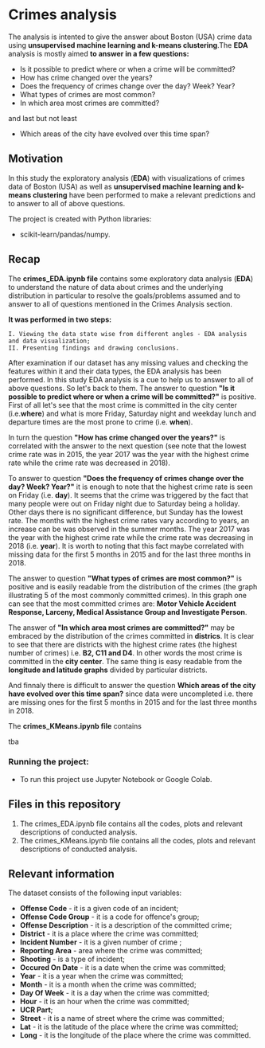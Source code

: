 # Crimes analysis

The analysis is intented to give the answer about Boston (USA) crime data using **unsupervised machine learning and k-means clustering**.The **EDA** analysis is mostly aimed **to answer in a few questions:**

- Is it possible to predict where or when a crime will be committed?
- How has crime changed over the years?
- Does the frequency of crimes change over the day? Week? Year?
- What types of crimes are most common?
- In which area most crimes are committed? 

and last but not least

- Which areas of the city have evolved over this time span?


## Motivation

In this study the exploratory analysis (**EDA**) with visualizations of crimes data of Boston (USA) as well as **unsupervised machine learning and k-means clustering** have been performed to make a relevant predictions and to answer to all of above questions.

The project is created with Python libraries:

- scikit-learn/pandas/numpy.


## Recap

The **crimes_EDA.ipynb file** contains some exploratory data analysis (**EDA**) to understand the nature of data about crimes and the underlying distribution in particular to resolve the goals/problems assumed and to answer to all of questions mentioned in the Crimes Analysis section.

**It was performed in two steps:**

    I. Viewing the data state wise from different angles - EDA analysis and data visualization;
    II. Presenting findings and drawing conclusions.
    
After examination if our dataset has any missing values and checking the features within it and their data types, the EDA analysis has been performed. In this study EDA analysis is a cue to help us to answer to all of above questions. So let's back to them. The answer to question **"Is it possible to predict where or when a crime will be committed?"** is positive. First of all let's see that the most crime is committed in the city center (i.e.**where**) and what is more Friday, Saturday night and weekday lunch and departure times are the most prone to crime (i.e. **when**).

In turn the question **"How has crime changed over the years?"** is correlated with the answer to the next question (see note that the lowest crime rate was in 2015, the year 2017 was the year with the highest crime rate while the crime rate was decreased in 2018).

To answer to question **"Does the frequency of crimes change over the day? Week? Year?"** it is enough to note that the highest crime rate is seen on Friday (i.e. **day**). It seems that the crime was triggered by the fact that many people were out on Friday night due to Saturday being a holiday. Other days there is no significant difference, but Sunday has the lowest rate. The months with the highest crime rates vary according to years, an increase can be was observed in the summer months. The year 2017 was the year with the highest crime rate while the crime rate was decreasing in 2018 (i.e. **year**). It is worth to noting that this fact maybe correlated with missing data for the first 5 months in 2015 and for the last three months in 2018.

The answer to question **"What types of crimes are most common?"** is positive and is easily readable from the distribution of the crimes (the graph illustrating 5 of the most commonly committed crimes). In this graph one can see that the most committed crimes are: **Motor Vehicle Accident Response, Larceny, Medical Assistance Group and Investigate Person**.

The answer of **"In which area most crimes are committed?"** may be embraced by the distribution of the crimes committed in **districs**. It is clear to see that there are districts with the highest crime rates (the highest number of crimes) i.e. **B2, C11 and D4**. In other words the most crime is committed in the **city center**. The same thing is easy readable from the **longitude and latitude graphs** divided by particular districts. 

And finnaly there is difficult to answer the question **Which areas of the city have evolved over this time span?** since data were uncompleted i.e. there are missing ones for the first 5 months in 2015 and for the last three months in 2018. 

The **crimes_KMeans.ipynb file** contains 


tba




### Running the project:

- To run this project use Jupyter Notebook or Google Colab.

## Files in this repository

1. The crimes_EDA.ipynb file contains all the codes, plots and relevant descriptions of conducted analysis.
2. The crimes_KMeans.ipynb file contains all the codes, plots and relevant descriptions of conducted analysis.


## Relevant information

The dataset consists of the following input variables:


- **Offense Code** - it is a given code of an incident;
- **Offense Code Group** - it is a code for offence's group;
- **Offense Description** - it is a description of the committed crime;
- **District** - it is a place where the crime was committed;
- **Incident Number** - it is a given number of crime ;
- **Reporting Area** - area where the crime was committed;
- **Shooting** - is a type of incident;
- **Occured On Date** - it is a date when the crime was committed;
- **Year** - it is a year when the crime was committed;
- **Month** - it is a month when the crime was committed;
- **Day Of Week** - it is a day when the crime was committed;
- **Hour** - it is an hour when the crime was committed;
- **UCR Part**;
- **Street** - it is a name of street where the crime was committed;
- **Lat** - it is the latitude of the place where the crime was committed;
- **Long** - it is the longitude of the place where the crime was committed.

